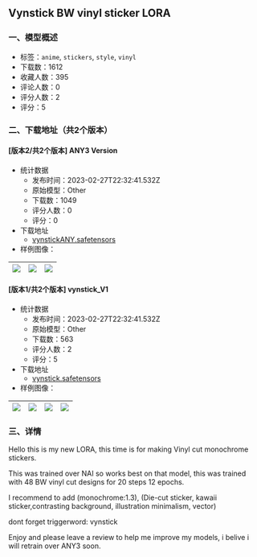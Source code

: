 ## Vynstick  BW vinyl sticker LORA
### 一、模型概述

- 标签：`anime`, `stickers`, `style`, `vinyl`
- 下载数：1612
- 收藏人数：395
- 评论人数：0
- 评分人数：2
- 评分：5

### 二、下载地址（共2个版本）

#### [版本2/共2个版本] ANY3 Version

- 统计数据
  - 发布时间：2023-02-27T22:32:41.532Z
  - 原始模型：Other
  - 下载数：1049
  - 评分人数：0
  - 评分：0
- 下载地址
  - [vynstickANY.safetensors](https://civitai.com/api/download/models/16390)
- 样例图像：

| <img src="https://image.civitai.com/xG1nkqKTMzGDvpLrqFT7WA/e2a5671c-2eda-4c17-d751-00739e1e8800/width=450/165379.jpeg" /> | <img src="https://image.civitai.com/xG1nkqKTMzGDvpLrqFT7WA/8267af18-b7b9-4937-d925-29848f5db500/width=450/165373.jpeg" /> | <img src="https://image.civitai.com/xG1nkqKTMzGDvpLrqFT7WA/a5f474dd-a08c-4de0-2505-a2b21369c000/width=450/165374.jpeg" /> |
| ---- | ---- | ---- |

#### [版本1/共2个版本] vynstick_V1

- 统计数据
  - 发布时间：2023-02-27T22:32:41.532Z
  - 原始模型：Other
  - 下载数：563
  - 评分人数：2
  - 评分：5
- 下载地址
  - [vynstick.safetensors](https://civitai.com/api/download/models/14608)
- 样例图像：

| <img src="https://image.civitai.com/xG1nkqKTMzGDvpLrqFT7WA/78687eca-491d-41d4-a6ed-0e716641eb00/width=450/142911.jpeg" /> | <img src="https://image.civitai.com/xG1nkqKTMzGDvpLrqFT7WA/b4e64643-7c0f-4be8-6e3a-49e3e3c56100/width=450/142915.jpeg" /> | <img src="https://image.civitai.com/xG1nkqKTMzGDvpLrqFT7WA/1841f305-0211-49b2-7947-d263e17f0900/width=450/142914.jpeg" /> | <img src="https://image.civitai.com/xG1nkqKTMzGDvpLrqFT7WA/4e75a448-1762-4020-07f2-1eff51f53700/width=450/142913.jpeg" /> |
| ---- | ---- | ---- | ---- |


### 三、详情
<p>Hello this is my new LORA, this time is for making Vinyl cut monochrome stickers.</p><p></p><p>This was trained over NAI so works best on that model, this was trained with 48 BW vinyl cut designs for 20 steps 12 epochs.</p><p></p><p></p><p>I recommend to add (monochrome:1.3), (Die-cut sticker, kawaii sticker,contrasting background, illustration minimalism, vector) </p><p></p><p>dont forget triggerword: vynstick</p><p></p><p>Enjoy and please leave a review to help me improve my models, i belive i will retrain over ANY3 soon.</p>